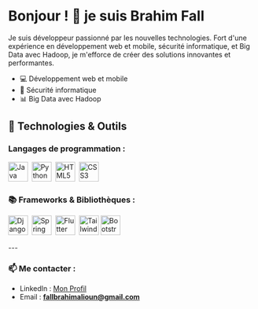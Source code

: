 # Bonjour ! 👋 je suis Brahim Fall

Je suis développeur passionné par les nouvelles technologies. Fort d'une expérience en développement web et mobile, sécurité informatique, et Big Data avec Hadoop, je m'efforce de créer des solutions innovantes et performantes.
- 💻 Développement web et mobile
- 🔐 Sécurité informatique
- 📊 Big Data avec Hadoop

## 🔧 Technologies & Outils



### Langages de programmation :
<p>
  <img src="https://cdn.jsdelivr.net/gh/devicons/devicon/icons/java/java-original.svg" title="Java" alt="Java" width="40" height="40"/>&nbsp;
  <img src="https://cdn.jsdelivr.net/gh/devicons/devicon/icons/python/python-original.svg" title="Python" alt="Python" width="40" height="40"/>&nbsp;
  <img src="https://cdn.jsdelivr.net/gh/devicons/devicon/icons/html5/html5-original.svg" title="HTML5" alt="HTML5" width="40" height="40"/>&nbsp;
  <img src="https://cdn.jsdelivr.net/gh/devicons/devicon/icons/css3/css3-original.svg" title="CSS3" alt="CSS3" width="40" height="40"/>
</p>

### 📚 Frameworks & Bibliothèques :
<p>
  <img src="https://cdn.jsdelivr.net/gh/devicons/devicon/icons/django/django-plain.svg" title="Django" alt="Django" width="40" height="40"/>&nbsp;
  <img src="https://cdn.jsdelivr.net/gh/devicons/devicon/icons/spring/spring-original.svg" title="Spring Boot" alt="Spring Boot" width="40" height="40"/>&nbsp;
  <img src="https://cdn.jsdelivr.net/gh/devicons/devicon/icons/flutter/flutter-original.svg" title="Flutter" alt="Flutter" width="40" height="40"/>&nbsp;
  <img src="https://upload.wikimedia.org/wikipedia/commons/d/d5/Tailwind_CSS_Logo.svg" title="Tailwind CSS" alt="Tailwind CSS" width="40" height="40"/>
  <img src="https://cdn.jsdelivr.net/gh/devicons/devicon/icons/bootstrap/bootstrap-original.svg" title="Bootstrap" alt="Bootstrap" width="40" height="40"/>
</p>
---

### 📫 Me contacter :
- LinkedIn : [Mon Profil](https://www.linkedin.com/in/brahim-alioun-fall-23b302220/)
- Email : **fallbrahimalioun@gmail.com**
